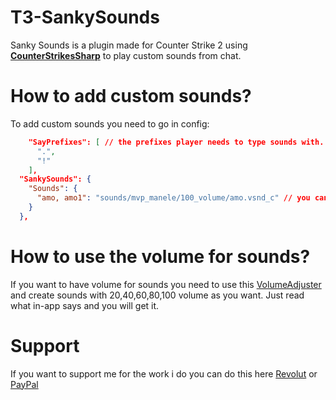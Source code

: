 # T3-SankySounds

Sanky Sounds is a plugin made for Counter Strike 2 using [**CounterStrikesSharp**](https://github.com/roflmuffin/CounterStrikeSharp) to play custom sounds from chat.

# How to add custom sounds?
 To add custom sounds you need to go in config:
```json
    "SayPrefixes": [ // the prefixes player needs to type sounds with.
      ".",
      "!"
    ],
  "SankySounds": {
    "Sounds": {
      "amo, amo1": "sounds/mvp_manele/100_volume/amo.vsnd_c" // you can assing more keys to one sound, for example this sound can be played with .amo and .amo1
    }
  },
```

# How to use the volume for sounds?
 If you want to have volume for sounds you need to use this [VolumeAdjuster](https://github.com/oqyh/Volume-Adjuster-GoldKingZ) and create sounds with 20,40,60,80,100 volume as you want.
 Just read what in-app says and you will get it.

# Support
If you want to support me for the work i do you can do this here [Revolut](revolut.me/dumitrqxrj) or [PayPal](https://www.paypal.com/paypalme/my/settings?flow=cmV0dXJuVXJsPWh0dHBzOi8vd3d3LnBheXBhbC5jb20vbXlhY2NvdW50L3RyYW5zZmVyL2hvbWVwYWdlL3JlcXVlc3QmY2FuY2VsVXJsPWh0dHBzOi8vd3d3LnBheXBhbC5jb20vbXlhY2NvdW50L3RyYW5zZmVyL2hvbWVwYWdlL3JlcXVlc3Q=)
